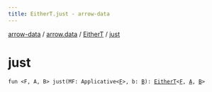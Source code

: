 ```yaml
---
title: EitherT.just - arrow-data
---
```


[arrow-data](../../index.html) / [arrow.data](../index.html) / [EitherT](index.html) / [just](./just.html)

# just

`fun <F, A, B> just(MF: Applicative<`[`F`](just.html#F)`>, b: `[`B`](just.html#B)`): `[`EitherT`](index.html)`<`[`F`](just.html#F)`, `[`A`](just.html#A)`, `[`B`](just.html#B)`>`